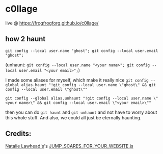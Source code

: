 # c0llage

live @ https://frogfrogforg.github.io/c0llage/

## how 2 haunt

`git config --local user.name "ghost"; git config --local user.email "ghost";`

(unhaunt: `git config --local user.name "<your name>"; git config --local user.email "<your email>";`)

I made some aliases for myself, which make it really nice
`git config --global alias.haunt "!git config --local user.name \"ghost\" && git config --local user.email \"ghost\""`

`git config --global alias.unhaunt "!git config --local user.name \"<your name>\" && git config --local user.email \"<your email>\""`

then you can do `git haunt` and `git unhaunt` and not have to worry about this whole stuff. And also, we could all just be eternally haunting.

## Credits:

[Natalie Lawhead's](https://alienmelon.itch.io/)'s [JUMP_SCARES_FOR_YOUR_WEBSITE.js](http://tetrageddon.com/scaresoft/)
